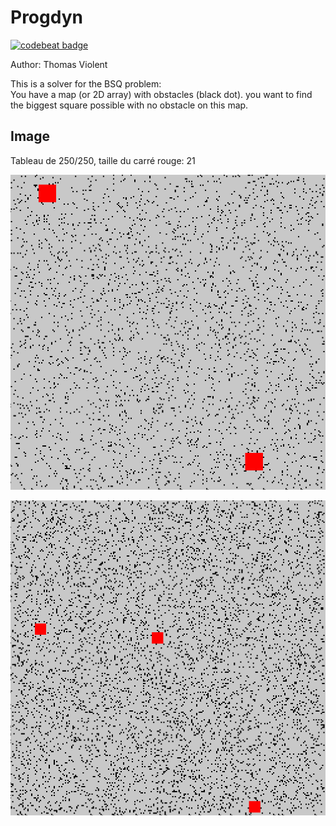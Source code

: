# Progdyn

[![codebeat badge](https://codebeat.co/badges/7b5bfc76-68fc-438c-95e1-1f43e703fea4)](https://codebeat.co/projects/github-com-samoth69-progdyn-master)

Author: Thomas Violent  

This is a solver for the BSQ problem:  
You have a map (or 2D array) with obstacles (black dot). you want to find the biggest square possible with no obstacle on this map.

## Image

Tableau de 250/250, taille du carré rouge: 21

![img](sample%20250-3000-14-2.bmp)

![img](sample%20250-6000-3.bmp)
